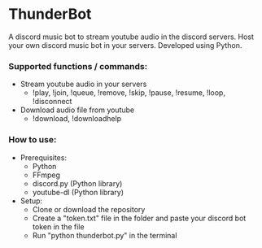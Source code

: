 # ThunderBot

A discord music bot to stream youtube audio in the discord servers. Host your own discord music bot in your servers. Developed using Python.

### Supported functions / commands:
- Stream youtube audio in your servers
	- !play, !join, !queue, !remove, !skip, !pause, !resume, !loop, !disconnect
- Download audio file from youtube
	- !download, !downloadhelp

### How to use:
- Prerequisites:
	- Python
	- FFmpeg
	- discord.py (Python library)
	- youtube-dl (Python library)
- Setup:
	- Clone or download the repository
	- Create a "token.txt" file in the folder and paste your discord bot token in the file
	- Run "python thunderbot.py" in the terminal